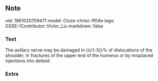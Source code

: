 ## Note
nid: 1661020709471
model: Cloze-chrisc-ff04e
tags: GSSE::!Contributor::Victor_Liu
markdown: false

### Text
The axillary nerve may be damaged in {{c1::5}}% of dislocations of
the <span style="color: var(--field-fg); background: 
 var(--field-bg);">shoulder, in fractures of the upper end of the
humerus or by misplaced injections into deltoid</span>

### Extra

